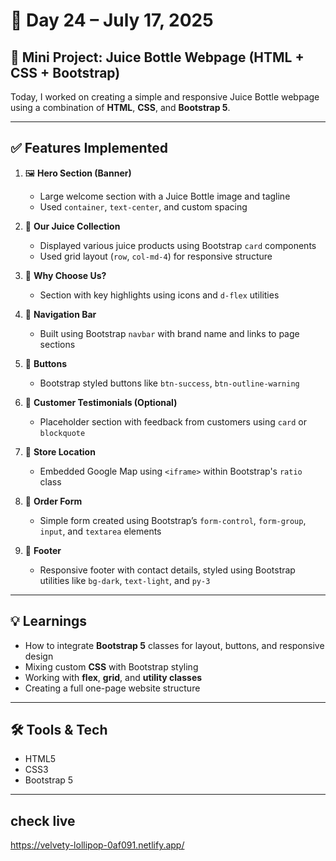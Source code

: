 # 📅 Day 24 – July 17, 2025

## 🚀 Mini Project: Juice Bottle Webpage (HTML + CSS + Bootstrap)

Today, I worked on creating a simple and responsive Juice Bottle webpage using a combination of **HTML**, **CSS**, and **Bootstrap 5**.

---

## ✅ Features Implemented

1. 🖼️ **Hero Section (Banner)**  
   - Large welcome section with a Juice Bottle image and tagline
   - Used `container`, `text-center`, and custom spacing

2. 🥤 **Our Juice Collection**  
   - Displayed various juice products using Bootstrap `card` components
   - Used grid layout (`row`, `col-md-4`) for responsive structure

3. 🍊 **Why Choose Us?**  
   - Section with key highlights using icons and `d-flex` utilities

4. 🧃 **Navigation Bar**  
   - Built using Bootstrap `navbar` with brand name and links to page sections

5. 🔘 **Buttons**  
   - Bootstrap styled buttons like `btn-success`, `btn-outline-warning`

6. 🦄 **Customer Testimonials (Optional)**  
   - Placeholder section with feedback from customers using `card` or `blockquote`

7. 📍 **Store Location**  
   - Embedded Google Map using `<iframe>` within Bootstrap's `ratio` class

8. 📝 **Order Form**  
   - Simple form created using Bootstrap’s `form-control`, `form-group`, `input`, and `textarea` elements

9. 👣 **Footer**  
   - Responsive footer with contact details, styled using Bootstrap utilities like `bg-dark`, `text-light`, and `py-3`

---

## 💡 Learnings

- How to integrate **Bootstrap 5** classes for layout, buttons, and responsive design
- Mixing custom **CSS** with Bootstrap styling
- Working with **flex**, **grid**, and **utility classes**
- Creating a full one-page website structure

---

## 🛠️ Tools & Tech

- HTML5  
- CSS3  
- Bootstrap 5

---

## check live
https://velvety-lollipop-0af091.netlify.app/

